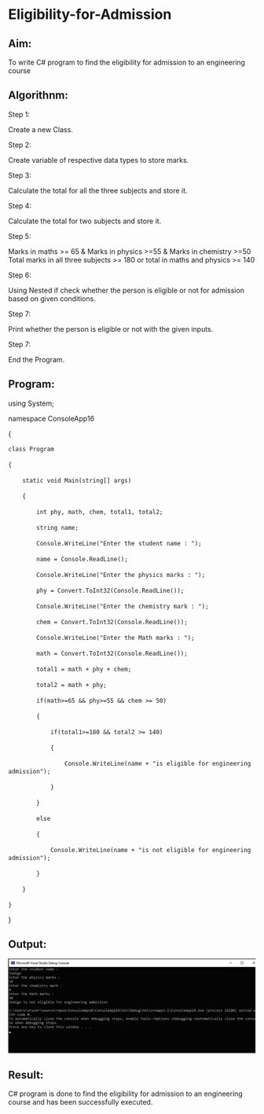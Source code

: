 # Eligibility-for-Admission

## Aim:
To write C# program to find the eligibility for admission to an engineering course

## Algorithnm:
Step 1:

Create a new Class.

Step 2:

Create variable of respective data types to store marks.

Step 3:

Calculate the total for all the three subjects and store it.

Step 4:

Calculate the total for two subjects and store it.

Step 5:

Marks in maths >= 65 & Marks in physics >=55 & Marks in chemistry >=50 Total marks in all three subjects >= 180 or total in maths and physics >= 140

Step 6:

Using Nested if check whether the person is eligible or not for admission based on given conditions.

Step 7:

Print whether the person is eligible or not with the given inputs.

Step 7:

End the Program.


## Program:
using System;

namespace ConsoleApp16

{

    class Program
    
    {
    
        static void Main(string[] args)
        
        {
        
            int phy, math, chem, total1, total2;
            
            string name;
            
            Console.WriteLine("Enter the student name : ");
            
            name = Console.ReadLine();
            
            Console.WriteLine("Enter the physics marks : ");
            
            phy = Convert.ToInt32(Console.ReadLine());
            
            Console.WriteLine("Enter the chemistry mark : ");
            
            chem = Convert.ToInt32(Console.ReadLine());
            
            Console.WriteLine("Enter the Math marks : ");
            
            math = Convert.ToInt32(Console.ReadLine());
            
            total1 = math + phy + chem;
            
            total2 = math + phy;
            
            if(math>=65 && phy>=55 && chem >= 50)
            
            {
            
                if(total1>=180 && total2 >= 140)
                
                {
                
                    Console.WriteLine(name + "is eligible for engineering admission");
                    
                }
                
            }
            
            else
            
            {
            
                Console.WriteLine(name + "is not eligible for engineering admission");
                
            }
            
        }
        
    }
    
}





## Output:

![output](https://github.com/jhansi21005096/Eligibility-for-Admission/blob/main/c%23output.png)

## Result:
C# program is done to find the eligibility for admission to an engineering course and has been successfully executed.
